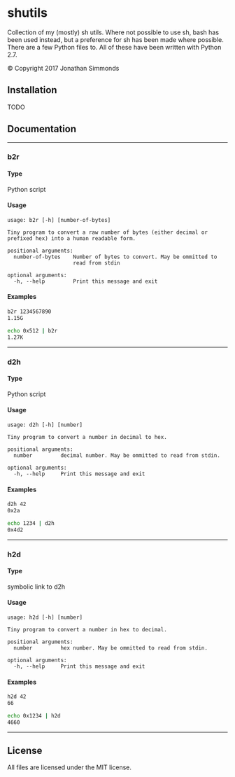 # shutils
Collection of my (mostly) sh utils. Where not possible to use sh, bash has been
used instead, but a preference for sh has been made where possible. There are a
few Python files to. All of these have been written with Python 2.7.

&copy; Copyright 2017 Jonathan Simmonds

## Installation
TODO

## Documentation
---
### b2r
#### Type
Python script

#### Usage
```
usage: b2r [-h] [number-of-bytes]

Tiny program to convert a raw number of bytes (either decimal or
prefixed hex) into a human readable form.

positional arguments:
  number-of-bytes    Number of bytes to convert. May be ommitted to
                     read from stdin

optional arguments:
  -h, --help         Print this message and exit
```

#### Examples
```sh
b2r 1234567890
1.15G

echo 0x512 | b2r
1.27K
```
---

### d2h
#### Type
Python script

#### Usage
```
usage: d2h [-h] [number]

Tiny program to convert a number in decimal to hex.

positional arguments:
  number         decimal number. May be ommitted to read from stdin.

optional arguments:
  -h, --help     Print this message and exit
```

#### Examples
```sh
d2h 42
0x2a

echo 1234 | d2h
0x4d2
```
---

### h2d
#### Type
symbolic link to d2h

#### Usage
```
usage: h2d [-h] [number]

Tiny program to convert a number in hex to decimal.

positional arguments:
  number         hex number. May be ommitted to read from stdin.

optional arguments:
  -h, --help     Print this message and exit
```

#### Examples
```sh
h2d 42
66

echo 0x1234 | h2d
4660
```
---

## License
All files are licensed under the MIT license.
